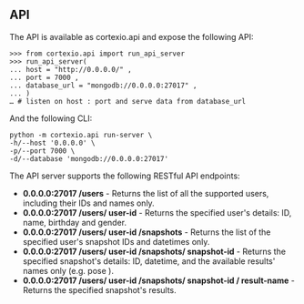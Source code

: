 ## API

The API is available as cortexio.api and expose the following API:

```pycon
>>> from cortexio.api import run_api_server
>>> run_api_server(
... host = "http://0.0.0.0/" ,
... port = 7000 ,
... database_url = "mongodb://0.0.0.0:27017" ,
... )
… # listen on host : port and serve data from database_url
```

And the following CLI:

```
python -m cortexio.api run-server \
-h/--host '0.0.0.0' \
-p/--port 7000 \
-d/--database 'mongodb://0.0.0.0:27017'
```

The API server supports the following RESTful API endpoints:

- **0.0.0.0:27017 /users** - Returns the list of all the supported users, including their IDs and names only.
- **0.0.0.0:27017 /users/ user-id** - Returns the specified user's details: ID, name, birthday and gender.
- **0.0.0.0:27017 /users/ user-id /snapshots** - Returns the list of the specified user's snapshot IDs and datetimes only.
- **0.0.0.0:27017 /users/ user-id /snapshots/ snapshot-id** - Returns the specified snapshot's details: ID, datetime, and the available results'
names only (e.g. pose ).
- **0.0.0.0:27017 /users/ user-id /snapshots/ snapshot-id / result-name** - Returns the specified snapshot's results.
